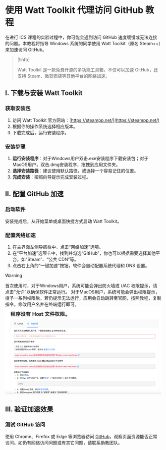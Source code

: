 # 使用 Watt Toolkit 代理访问 GitHub 教程

在进行 ICS 课程的实验过程中，你可能会遇到访问 GitHub 速度缓慢或无法连接的问题。本教程将指导 Windows 系统的同学使用 Watt Toolkit（原名 Steam++）来加速访问 GitHub。

> [!info]
>
> Watt Toolkit 是一款免费开源的多功能工具箱，不仅可以加速 GitHub，还支持 Steam、微软商店等其他平台的网络加速。

## I. 下载与安装 Watt Toolkit

### 获取安装包

1. 访问 Watt Toolkit 官方网站：[https://steampp.net/](https://steampp.net/)
2. 根据你的操作系统选择相应版本。
3. 下载完成后，运行安装程序。

### 安装步骤

1. **运行安装程序**：对于Windows用户双击.exe安装程序下载安装包；对于MacOS用户，双击.dmg安装程序，拖拽到应用文件夹。
2. **选择安装路径**：建议使用默认路径，或选择一个容易记住的位置。
3. **完成安装**：按照向导提示完成安装过程。

## II. 配置 GitHub 加速

### 启动软件

安装完成后，从开始菜单或桌面快捷方式启动 Watt Toolkit。

### 配置网络加速

1. 在主界面左侧导航栏中，点击“网络加速”选项。
2. 在“平台加速”选项卡中，找到并勾选“GitHub”，你也可以根据需要选择其他平台，如“Steam”、“公共 CDN”等。
3. 点击右上角的“一键加速”按钮，软件会自动配置系统代理和 DNS 设置。

> [!warning]
>
> 首次使用时，对于Windows用户，系统可能会弹出防火墙或 UAC 权限提示，请点击“允许”以确保软件正常运行。
> 对于MacOS用户，系统可能会弹出权限提示，授予一系列权限后，若仍提示无法运行，应用会自动跳转至官网，按照教程，复制指令，修改用户名并在终端运行即可。
> ![watt_chmod](watt_chmod.png)

## III. 验证加速效果

### 测试 GitHub 访问

使用 Chrome、Firefox 或 Edge 等浏览器访问 [GitHub](https://github.com)，观察页面资源能否正常访问。如仍有网络访问问题或有其它问题，请联系助教团队。
